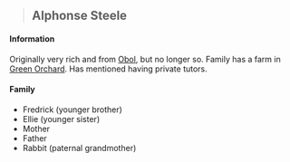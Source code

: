 >## Alphonse Steele

#### Information
Originally very rich and from [Obol](../../Locations/Obol.md), but no longer so. Family has a farm in [Green Orchard](../../Locations/Green%20Orchard.md). Has mentioned having private tutors. 

#### Family

- Fredrick (younger brother)
- Ellie (younger sister)
- Mother
- Father
- Rabbit (paternal grandmother)

